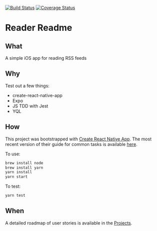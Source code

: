 [![Build Status](https://travis-ci.org/dijonkitchen/reader.svg?branch=master)](https://travis-ci.org/dijonkitchen/reader)
[![Coverage Status](https://coveralls.io/repos/github/dijonkitchen/reader/badge.svg)](https://coveralls.io/github/dijonkitchen/reader)

# Reader Readme

## What

A simple iOS app for reading RSS feeds

## Why

Test out a few things:

* create-react-native-app
* Expo
* JS TDD with Jest
* YQL

## How

This project was bootstrapped with [Create React Native App](https://github.com/react-community/create-react-native-app).
The most recent version of their guide for common tasks is available [here](https://github.com/react-community/create-react-native-app/blob/master/react-native-scripts/template/README.md).

To use:
```sh
brew install node
brew install yarn
yarn install
yarn start
```

To test:
```sh
yarn test
```

## When

A detailed roadmap of user stories is available in the [Projects](https://github.com/dijonkitchen/reader/projects/1?fullscreen=true).
